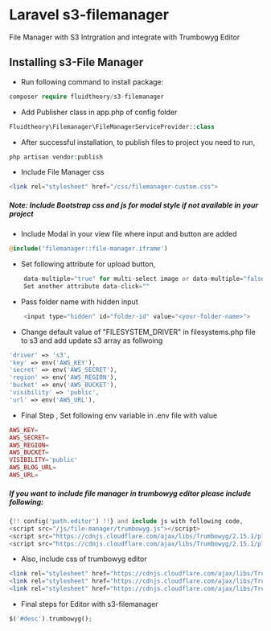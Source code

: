 # Laravel s3-filemanager

File Manager with S3 Intrgration and integrate with Trumbowyg Editor

## Installing s3-File Manager

- Run following command to install package: 
```php
composer require fluidtheory/s3-filemanager
```

- Add Publisher class in app.php of config folder
```php        
Fluidtheory\Filemanager\FileManagerServiceProvider::class
```

- After successful installation, to publish files to project you need to run, 
```php 
php artisan vendor:publish
```

- Include File Manager css
```php
<link rel="stylesheet" href="/css/filemanager-custom.css">
```

##### Note: Include Bootstrap css and js for modal style if not available in your project

- Include Modal in your view file where input and button are added
```php
@include('filemanager::file-manager.iframe')
```

- Set following attribute for upload button,
```php
    data-multiple="true" for multi-select image or data-multiple="false" for single image select
    Set another attribute data-click=""
```  

- Pass folder name with hidden input
```php
    <input type="hidden" id="folder-id" value="<your-folder-name>">
```  

- Change default value of "FILESYSTEM_DRIVER" in filesystems.php file to s3 and add update s3 array as follwoing
```php
'driver' => 's3',
'key' => env('AWS_KEY'),
'secret' => env('AWS_SECRET'),
'region' => env('AWS_REGION'),
'bucket' => env('AWS_BUCKET'),
'visibility' => 'public',
'url' => env('AWS_URL'),
```

- Final Step , Set following env variable in .env file with value
```php
AWS_KEY=
AWS_SECRET=
AWS_REGION=
AWS_BUCKET=
VISIBILITY='public'
AWS_BLOG_URL=
AWS_URL=
```

##### If you want to include file manager in trumbowyg editor please include following:
```php
{!! config('path.editor') !!} and include js with following code,
<script src="/js/file-manager/trumbowyg.js"></script>
<script src="https://cdnjs.cloudflare.com/ajax/libs/Trumbowyg/2.15.1/plugins/emoji/trumbowyg.emoji.min.js"></script>
<script src="https://cdnjs.cloudflare.com/ajax/libs/Trumbowyg/2.15.1/plugins/table/trumbowyg.table.min.js"></script>
```

- Also, include css of trumbowyg editor
```php
<link rel="stylesheet" href="https://cdnjs.cloudflare.com/ajax/libs/Trumbowyg/2.15.1/ui/trumbowyg.min.css">
<link rel="stylesheet" href="https://cdnjs.cloudflare.com/ajax/libs/Trumbowyg/2.15.1/plugins/emoji/ui/trumbowyg.emoji.min.css">
<link rel="stylesheet" href="https://cdnjs.cloudflare.com/ajax/libs/Trumbowyg/2.15.1/plugins/table/ui/trumbowyg.table.min.css">
```

- Final steps for Editor with s3-filemanager
```php
$('#desc').trumbowyg();
```


